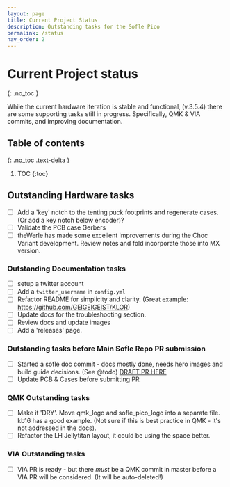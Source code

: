 ```yaml
---
layout: page
title: Current Project Status
description: Outstanding tasks for the Sofle Pico
permalink: /status
nav_order: 2
---
```


# Current Project status
{: .no_toc }

While the current hardware iteration is stable and functional, (v.3.5.4) there are some supporting tasks still in progress. 
Specifically, QMK & VIA commits, and improving documentation.

## Table of contents
{: .no_toc .text-delta }

1. TOC
{:toc}

## Outstanding Hardware tasks
- [ ] Add a 'key' notch to the tenting puck footprints and regenerate cases. (Or add a key notch below encoder)?
- [ ] Validate the PCB case Gerbers
- [ ] theWerle has made some excellent improvements during the Choc Variant development. Review notes and fold incorporate those into MX version.

### Outstanding Documentation tasks
- [ ] setup a twitter account
- [ ] Add a `twitter_username` in `config.yml`
- [ ] Refactor README for simplicity and clarity. (Great example: https://github.com/GEIGEIGEIST/KLOR)
- [ ] Update docs for the troubleshooting section.
- [ ] Review docs and update images 
- [ ] Add a 'releases' page.

### Outstanding tasks before Main Sofle Repo PR submission
- [ ] Started a sofle doc commit - docs mostly done, needs hero images and build guide decisions. (See @todo) [DRAFT PR HERE](https://github.com/josefadamcik/SofleKeyboard/pull/195)
- [ ] Update PCB & Cases before submitting PR

### QMK Outstanding tasks
- [ ] Make it 'DRY'. Move qmk_logo and sofle_pico_logo into a separate file. kb16 has a good example. (Not sure if this is best practice in QMK - it's not addressed in the docs).
- [ ] Refactor the LH Jellytitan layout, it could be using the space better.

### VIA Outstanding tasks
- [ ] VIA PR is ready - but there _must_ be a QMK commit in master before a VIA PR will be considered. (It will be auto-deleted!)
